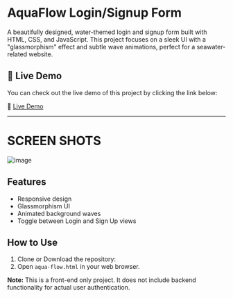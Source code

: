 # AquaFlow Login/Signup Form

A beautifully designed, water-themed login and signup form built with HTML, CSS, and JavaScript. This project focuses on a sleek UI with a "glassmorphism" effect and subtle wave animations, perfect for a seawater-related website.
## 🚀 Live Demo

You can check out the live demo of this project by clicking the link below:

🔗 [Live Demo](https://khalid-randhawa.web.app/apps-projects/aqua-flow.html)

---

# SCREEN SHOTS
![image](https://github.com/user-attachments/assets/57adc582-00eb-4feb-9206-a9fc1ab3704f)

## Features

* Responsive design
* Glassmorphism UI
* Animated background waves
* Toggle between Login and Sign Up views

## How to Use

1.  Clone or Download the repository:
2.  Open `aqua-flow.html` in your web browser.



**Note:** This is a front-end only project. It does not include backend functionality for actual user authentication.
